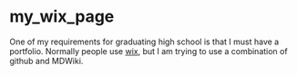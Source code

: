 my_wix_page
===========

One of my requirements for graduating high school is that I must have
a portfolio. Normally people use [wix](http://www.wix.com), but I am trying to use
a combination of github and MDWiki.
